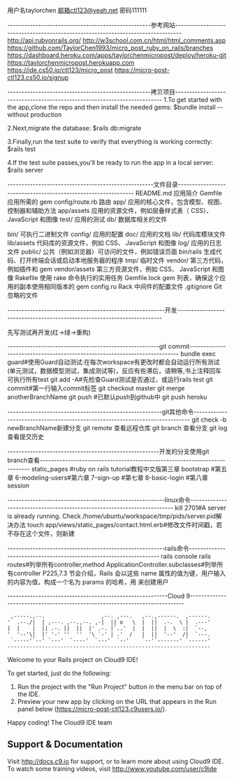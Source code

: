 用户名taylorchen 邮箱ctl123@yeah.net 密码111111

---------------------------------------------------参考网站--------------------------------------------------------------------------------
http://api.rubyonrails.org/
http://w3school.com.cn/html/html_comments.asp
https://github.com/TaylorChen1993/micro_post_ruby_on_rails/branches
https://dashboard.heroku.com/apps/taylorchenmicropost/deploy/heroku-git
https://taylorchenmicropost.herokuapp.com
https://ide.cs50.io/ctl123/micro_post
https://micro-post-ctl123.cs50.io/signup



---------------------------------------------------拷贝项目-------------------------------------------------------------------------
1.To get started with the app,clone the repo and then install the needed gems:
$bundle install --without production

2.Next,migrate the database:
$rails db:migrate

3.Finally,run the test suite to verify that everything is working correctly:
$rails test

4.If the test suite passes,you'll be ready to run the app in a local server:
$rails server



----------------------------------------------------文件目录--------------------------------------------------------------
README.md 应用简介
Gemfile 应用所需的 gem
config/route.rb 路由
app/ 应用的核心文件，包含模型、视图、控制器和辅助方法
app/assets 应用的资源文件，例如层叠样式表（ CSS）、 JavaScript 和图像
test/ 应用的测试
db/ 数据库相关的文件

bin/ 可执行二进制文件
config/ 应用的配置
doc/ 应用的文档
lib/ 代码库模块文件
lib/assets 代码库的资源文件，例如 CSS、 JavaScript 和图像
log/ 应用的日志文件
public/ 公共（例如浏览器）可访问的文件，例如错误页面
bin/rails 生成代码、打开终端会话或启动本地服务器的程序
tmp/ 临时文件
vendor/ 第三方代码，例如插件和 gem
vendor/assets 第三方资源文件，例如 CSS、 JavaScript 和图像
Rakefile 使用 rake 命令执行的实用任务
Gemfile.lock gem 列表，确保这个应用的副本使用相同版本的 gem
config.ru Rack 中间件的配置文件
.gitignore Git 忽略的文件



--------------------------------------------------------开发------------------------------------------------------------------------

先写测试再开发(红->绿->重构)

------------------------------------------------------git commit--------------------------------------------------------------------------
bundle exec guard#使用Guard自动测试:在每次workspace有更改时都会自动运行所有测试(单元测试，数据模型测试，集成测试等)，反应有些滞后，请稍等,书上注释回车可执行所有test
git add -A#先检查Guard测试是否通过，或运行rails test
git commit#第一行输入commit标签
git checkout master
git merge anotherBranchName
git push #已默认push到github中
git push heroku


-------------------------------------------------------git其他命令-----------------------------------------------------------------------------
git check -b newBranchName新建分支
git remote 查看远程仓库
git branch 查看分支
git log 查看提交历史


------------------------------------------------------开发的分支使用git branch查看--------------------------------------------------------------------------
static_pages    #ruby on rails tutorial教程中文版第三章
bootstrap       #第五章
6-modeling-users#第六章 
7-sign-up       #第七章
8-basic-login   #第八章 session

--------------------------------------------------------linux命令------------------------------------------------------------------------
kill 2701#A server is already running. Check /home/ubuntu/workspace/tmp/pids/server.pid解决办法
touch app/views/static_pages/contact.html.erb#修改文件时间戳，若不存在这个文件，则新建



--------------------------------------------------------rails命令-------------------------------------------------------------------
rails console
rails routes#列举所有controller,method
ApplicationController.subclasses#列举所有controller
P225,7.3 节会介绍，Rails 会以这些 name 属性的值为键，用户输入的内容为值，构成一个名为 params 的哈希，用 来创建用户










---------------------------------------------------------Cloud 9----------------------------------------------------------------------------

     ,-----.,--.                  ,--. ,---.   ,--.,------.  ,------.
    '  .--./|  | ,---. ,--.,--. ,-|  || o   \  |  ||  .-.  \ |  .---'
    |  |    |  || .-. ||  ||  |' .-. |`..'  |  |  ||  |  \  :|  `--, 
    '  '--'\|  |' '-' ''  ''  '\ `-' | .'  /   |  ||  '--'  /|  `---.
     `-----'`--' `---'  `----'  `---'  `--'    `--'`-------' `------'
    ----------------------------------------------------------------- 


Welcome to your Rails project on Cloud9 IDE!

To get started, just do the following:

1. Run the project with the "Run Project" button in the menu bar on top of the IDE.
2. Preview your new app by clicking on the URL that appears in the Run panel below (https://micro-post-ctl123.c9users.io/).

Happy coding!
The Cloud9 IDE team


## Support & Documentation

Visit http://docs.c9.io for support, or to learn more about using Cloud9 IDE. 
To watch some training videos, visit http://www.youtube.com/user/c9ide
